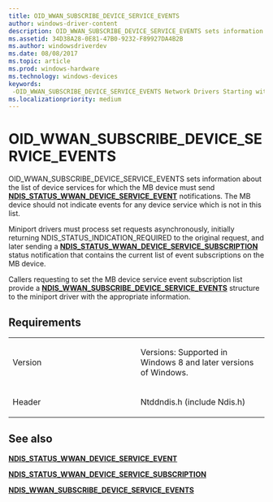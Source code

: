 ```yaml
---
title: OID_WWAN_SUBSCRIBE_DEVICE_SERVICE_EVENTS
author: windows-driver-content
description: OID_WWAN_SUBSCRIBE_DEVICE_SERVICE_EVENTS sets information about the list of device services for which the MB device must send NDIS_STATUS_WWAN_DEVICE_SERVICE_EVENT notifications.
ms.assetid: 34D38A28-0E81-47B0-9232-F89927DA4B2B
ms.author: windowsdriverdev
ms.date: 08/08/2017
ms.topic: article
ms.prod: windows-hardware
ms.technology: windows-devices
keywords: 
 -OID_WWAN_SUBSCRIBE_DEVICE_SERVICE_EVENTS Network Drivers Starting with Windows Vista
ms.localizationpriority: medium
---
```


# OID\_WWAN\_SUBSCRIBE\_DEVICE\_SERVICE\_EVENTS


OID\_WWAN\_SUBSCRIBE\_DEVICE\_SERVICE\_EVENTS sets information about the list of device services for which the MB device must send [**NDIS\_STATUS\_WWAN\_DEVICE\_SERVICE\_EVENT**](https://msdn.microsoft.com/library/windows/hardware/hh846204) notifications. The MB device should not indicate events for any device service which is not in this list.

Miniport drivers must process set requests asynchronously, initially returning NDIS\_STATUS\_INDICATION\_REQUIRED to the original request, and later sending a [**NDIS\_STATUS\_WWAN\_DEVICE\_SERVICE\_SUBSCRIPTION**](https://msdn.microsoft.com/library/windows/hardware/hh846209) status notification that contains the current list of event subscriptions on the MB device.

Callers requesting to set the MB device service event subscription list provide a [**NDIS\_WWAN\_SUBSCRIBE\_DEVICE\_SERVICE\_EVENTS**](https://msdn.microsoft.com/library/windows/hardware/hh439843) structure to the miniport driver with the appropriate information.

Requirements
------------

<table>
<colgroup>
<col width="50%" />
<col width="50%" />
</colgroup>
<tbody>
<tr class="odd">
<td><p>Version</p></td>
<td><p>Versions: Supported in Windows 8 and later versions of Windows.</p></td>
</tr>
<tr class="even">
<td><p>Header</p></td>
<td>Ntddndis.h (include Ndis.h)</td>
</tr>
</tbody>
</table>

## See also


[**NDIS\_STATUS\_WWAN\_DEVICE\_SERVICE\_EVENT**](https://msdn.microsoft.com/library/windows/hardware/hh846204)

[**NDIS\_STATUS\_WWAN\_DEVICE\_SERVICE\_SUBSCRIPTION**](https://msdn.microsoft.com/library/windows/hardware/hh846209)

[**NDIS\_WWAN\_SUBSCRIBE\_DEVICE\_SERVICE\_EVENTS**](https://msdn.microsoft.com/library/windows/hardware/hh439843)

 

 




